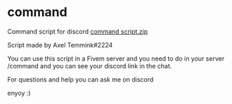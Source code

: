# command
Command script for discord
[command script.zip](https://github.com/AxelFiveM/command/files/9495362/command.script.zip)

Script made by Axel Temmink#2224

You can use this script in a Fivem server and you need to do in your server /command and you can see your discord link in the chat.

For questions and help you can ask me on discord

enyoy :) 

